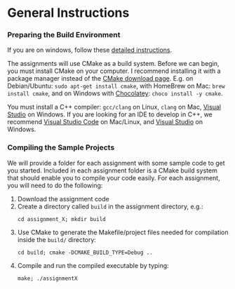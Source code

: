 General Instructions
=============

### Preparing the Build Environment

If you are on windows, follow these [detailed instructions](Windows.md).

The assignments will use CMake as a build system. Before we can begin, you must install CMake on your computer.
I recommend installing it with a package manager instead of the [CMake download page](http://www.cmake.org/download/). E.g. on Debian/Ubuntu: `sudo apt-get install cmake`, with HomeBrew on Mac: `brew install cmake`, and on Windows with [Chocolatey](https://chocolatey.org/): `choco install -y cmake`.

You must install a C++ compiler: `gcc/clang` on Linux, `clang` on Mac, [Visual Studio](https://www.visualstudio.com/) on Windows. If you are looking for an IDE to develop in C++, we recommend [Visual Studio Code](https://code.visualstudio.com) on Mac/Linux, and [Visual Studio](https://www.visualstudio.com/) on Windows.

### Compiling the Sample Projects

We will provide a folder for each assignment with some sample code to get you started. Included in each assignment folder is a CMake build system that should enable you to compile your code easily.
For each assignment, you will need to do the following:

1. Download the assignment code
2. Create a directory called `build` in the assignment directory, e.g.:
   ```
   cd assignment_X; mkdir build
   ```
3. Use CMake to generate the Makefile/project files needed for compilation inside the `build/` directory:
   ```
   cd build; cmake -DCMAKE_BUILD_TYPE=Debug ..
   ```
4. Compile and run the compiled executable by typing:
   ```
   make; ./assignmentX
   ```
